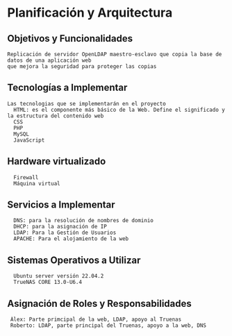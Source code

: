 # Planificación  y Arquitectura

  ## Objetivos y Funcionalidades
    Replicación de servidor OpenLDAP maestro-esclavo que copia la base de datos de una aplicación web 
    que mejora la seguridad para proteger las copias  
  ## Tecnologías a Implementar
    Las tecnologias que se implementarán en el proyecto 
      HTML: es el componente más básico de la Web. Define el significado y la estructura del contenido web
      CSS
      PHP
      MySQL
      JavaScript
  ## Hardware virtualizado
      Firewall
      Máquina virtual 
  ## Servicios a Implementar
      DNS: para la resolución de nombres de dominio
      DHCP: para la asignación de IP 
      LDAP: Para la Gestión de Usuarios
      APACHE: Para el alojamiento de la web
      
  ## Sistemas Operativos a Utilizar
      Ubuntu server versión 22.04.2
      TrueNAS CORE 13.0-U6.4
      
  ## Asignación de Roles y Responsabilidades
     Àlex: Parte primcipal de la web, LDAP, apoyo al Truenas
     Roberto: LDAP, parte principal del Truenas, apoyo a la web, DNS
